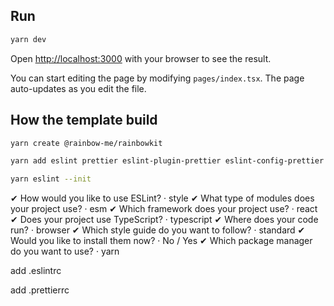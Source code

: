 ## Run

```bash
yarn dev
```

Open [http://localhost:3000](http://localhost:3000) with your browser to see the result.

You can start editing the page by modifying `pages/index.tsx`. The page auto-updates as you edit the file.

## How the template build


```bash
yarn create @rainbow-me/rainbowkit
```

```bash
yarn add eslint prettier eslint-plugin-prettier eslint-config-prettier --dev
```

```bash
yarn eslint --init
```

✔ How would you like to use ESLint? · style
✔ What type of modules does your project use? · esm
✔ Which framework does your project use? · react
✔ Does your project use TypeScript? · typescript
✔ Where does your code run? · browser
✔ Which style guide do you want to follow? · standard
✔ Would you like to install them now? · No / Yes
✔ Which package manager do you want to use? · yarn


add .eslintrc

add .prettierrc
